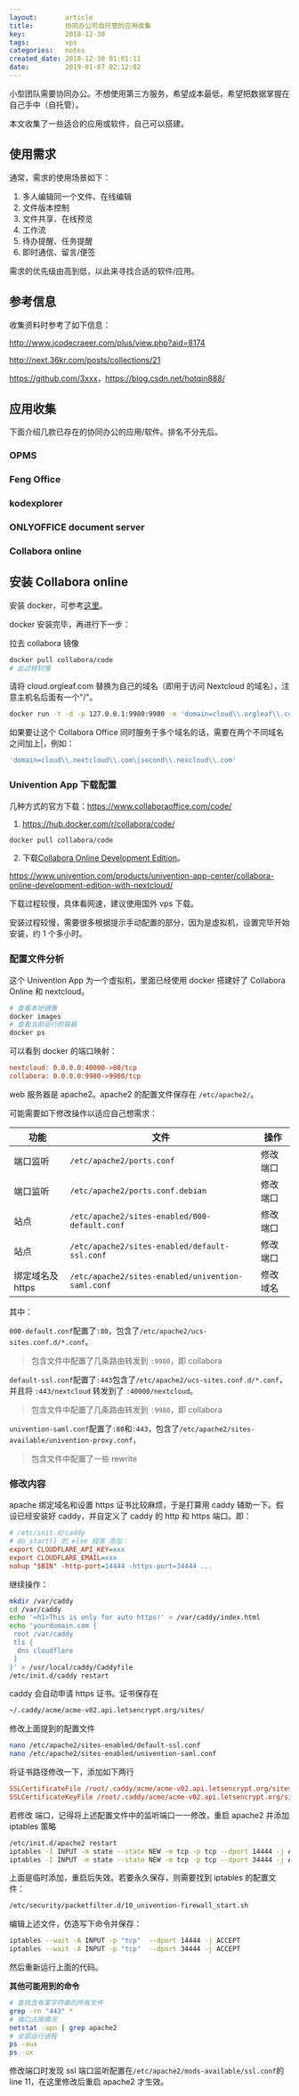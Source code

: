 ```yaml
---
layout:       article
title:        协同办公可自托管的应用收集
key:          2018-12-30
tags:         vps
categories:   notes
created_date: 2018-12-30 01:01:11
date:         2019-01-07 02:12:02
---
```


小型团队需要协同办公。不想使用第三方服务，希望成本最低，希望把数据掌握在自己手中（自托管）。

本文收集了一些适合的应用或软件，自己可以搭建。

<!--more-->

## 使用需求

通常，需求的使用场景如下：

1. 多人编辑同一个文件、在线编辑
2. 文件版本控制
3. 文件共享、在线预览
4. 工作流
5. 待办提醒、任务提醒
6. 即时通信、留言/便签

需求的优先级由高到低，以此来寻找合适的软件/应用。

## 参考信息

收集资料时参考了如下信息：

<http://www.jcodecraeer.com/plus/view.php?aid=8174>

<http://next.36kr.com/posts/collections/21>

<https://github.com/3xxx>，<https://blog.csdn.net/hotqin888/>



## 应用收集

下面介绍几款已存在的协同办公的应用/软件。排名不分先后。

### OPMS



### Feng Office



### kodexplorer



### ONLYOFFICE document server



### Collabora online





## 安装 Collabora online

安装 docker，可参考[这里](../notes/vps-init.html#安装-docker)。

docker 安装完毕，再进行下一步：

拉去 collabora 镜像

```sh
docker pull collabora/code
# 此过程较慢
```

请将 cloud\.orgleaf\.com 替换为自己的域名（即用于访问 Nextcloud 的域名），注意主机名后面有一个"/"。

```sh
docker run -t -d -p 127.0.0.1:9980:9980 -e 'domain=cloud\\.orgleaf\\.com' --restart always --cap-add MKNOD collabora/code
```

如果要让这个 Collabora Office 同时服务于多个域名的话，需要在两个不同域名之间加上\|，例如：

```sh
'domain=cloud\\.nextcloud\\.com\|second\\.nexcloud\\.com'
```



### Univention App 下载配置

几种方式的官方下载：<https://www.collaboraoffice.com/code/>

1. <https://hub.docker.com/r/collabora/code/>

```sh
docker pull collabora/code
```

2. 下载[Collabora Online Development Edition](https://www.univention.com/products/univention-app-center/app-catalog/collabora/)。

<https://www.univention.com/products/univention-app-center/collabora-online-development-edition-with-nextcloud/>

下载过程较慢，具体看网速，建议使用国外 vps 下载。

安装过程较慢，需要很多根据提示手动配置的部分，因为是虚拟机，设置完毕开始安装，约 1 个多小时。

### 配置文件分析

这个 Univention App 为一个虚拟机，里面已经使用  docker 搭建好了  Collabora Online 和 nextcloud。

```sh
# 查看本地镜像
docker images
# 查看当前运行的容器
docker ps
```

可以看到 docker 的端口映射：

```ini
nextcloud: 0.0.0.0:40000->80/tcp
collabora: 0.0.0.0:9980->9980/tcp
```

web 服务器是 apache2。apache2 的配置文件保存在 `/etc/apache2/`。

可能需要如下修改操作以适应自己想需求：

| 功能            | 文件                                              | 操作     |
| --------------- | ------------------------------------------------- | -------- |
| 端口监听        | `/etc/apache2/ports.conf`                         | 修改端口 |
| 端口监听        | `/etc/apache2/ports.conf.debian`                  | 修改端口 |
| 站点            | `/etc/apache2/sites-enabled/000-default.conf`     | 修改端口 |
| 站点            | `/etc/apache2/sites-enabled/default-ssl.conf`     | 修改端口 |
| 绑定域名及https | `/etc/apache2/sites-enabled/univention-saml.conf` | 修改域名 |

其中：

`000-default.conf`配置了`:80`，包含了`/etc/apache2/ucs-sites.conf.d/*.conf`。

> 包含文件中配置了几条路由转发到 `:9980`，即 collabora

`default-ssl.conf`配置了`:443`包含了`/etc/apache2/ucs-sites.conf.d/*.conf`，并且将 `:443/nextcloud` 转发到了 `:40000/nextcloud`。

>包含文件中配置了几条路由转发到 `:9980`，即 collabora

`univention-saml.conf`配置了`:80`和`:443`，包含了`/etc/apache2/sites-available/univention-proxy.conf`，

> 包含文件中配置了一些 rewrite

### 修改内容

apache 绑定域名和设置 https 证书比较麻烦，于是打算用 caddy 辅助一下。假设已经安装好 caddy，并自定义了 caddy 的 http 和 https 端口。即：

```ini
# /etc/init.d/caddy
# do_start() 的 else 段落 添加：
export CLOUDFLARE_API_KEY=xxx
export CLOUDFLARE_EMAIL=xxx
nohup "$BIN" -http-port=14444 -https-port=34444 ...
```

继续操作：

```sh
mkdir /var/caddy
cd /var/caddy
echo '<h1>This is only for auto https!' > /var/caddy/index.html
echo 'yourdomain.com {
 root /var/caddy
 tls {
  dns cloudflare
 }
}' > /usr/local/caddy/Caddyfile
/etc/init.d/caddy restart
```

caddy 会自动申请 https 证书。证书保存在

```sh
~/.caddy/acme/acme-v02.api.letsencrypt.org/sites/
```

修改上面提到的配置文件

```sh
nano /etc/apache2/sites-enabled/default-ssl.conf
nano /etc/apache2/sites-enabled/univention-saml.conf
```

将证书路径修改一下，添加如下两行

```ini
SSLCertificateFile /root/.caddy/acme/acme-v02.api.letsencrypt.org/sites/{yourdomain.com}/{yourdomain.com}.crt
SSLCertificateKeyFile /root/.caddy/acme/acme-v02.api.letsencrypt.org/sites/{yourdomain.com}/{yourdomain.com}.key
```

若修改 端口，记得将上述配置文件中的监听端口一一修改，重启 apache2 并添加 iptables 策略

```sh
/etc/init.d/apache2 restart
iptables -I INPUT -m state --state NEW -m tcp -p tcp --dport 14444 -j ACCEPT
iptables -I INPUT -m state --state NEW -m tcp -p tcp --dport 34444 -j ACCEPT
```

上面是临时添加，重启后失效。若要永久保存，则需要找到 iptables 的配置文件：

```sh
/etc/security/packetfilter.d/10_univention-firewall_start.sh
```

编辑上述文件，仿造写下命令并保存：

```sh
iptables --wait -A INPUT -p "tcp"  --dport 14444 -j ACCEPT
iptables --wait -A INPUT -p "tcp"  --dport 34444 -j ACCEPT
```

然后重新运行上面的代码。

**其他可能用到的命令**

```sh
# 查找含有某字符串的所有文件
grep -rn "443" *
# 端口占用情况
netstat -apn | grep apache2
# 全部运行进程
ps -aux
ps -ux
```

修改端口时发现 ssl 端口监听配置在`/etc/apache2/mods-available/ssl.conf`的 line 11，在这里修改后重启 apache2 才生效。